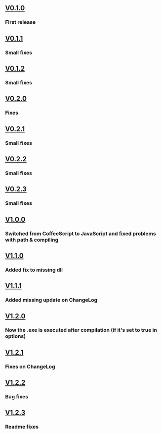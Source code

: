 ## [V0.1.0]()
### First release
## [V0.1.1]()
### Small fixes
## [V0.1.2]()
### Small fixes
## [V0.2.0]()
### Fixes
## [V0.2.1]()
### Small fixes
## [V0.2.2]()
### Small fixes
## [V0.2.3]()
### Small fixes
## [V1.0.0]()
### Switched from CoffeeScript to JavaScript and fixed problems with path & compiling
## [V1.1.0]()
### Added fix to missing dll
## [V1.1.1]()
### Added missing update on ChangeLog
## [V1.2.0]()
### Now the .exe is executed after compilation (if it's set to true in options)
## [V1.2.1]()
### Fixes on ChangeLog
## [V1.2.2]()
### Bug fixes
## [V1.2.3]()
### Readme fixes
